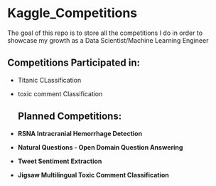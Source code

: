 # Kaggle_Competitions

The goal of this repo is to store all the competitions I do in order to showcase my growth as a Data Scientist/Machine Learning Engineer

## Competitions Participated in:

- Titanic CLassification
- toxic comment Classification

  ## Planned Competitions:

- **RSNA Intracranial Hemorrhage Detection**
- **Natural Questions - Open Domain Question Answering**
- **Tweet Sentiment Extraction**
- **Jigsaw Multilingual Toxic Comment Classification**
